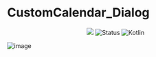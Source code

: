 # CustomCalendar_Dialog

<div align="center">
	
[![](https://jitpack.io/v/SultanAyubi360/CustomCalendar_Dialog.svg)](https://jitpack.io/#SultanAyubi360/CustomCalendar_Dialog/1.0)
![Status](https://img.shields.io/badge/Status-Active-brightgreen)  ![Kotlin](https://img.shields.io/badge/Kotlin-100%25-brightgreen)

</div>

![image](https://github.com/user-attachments/assets/13e8de9b-6ca1-4ca3-8eea-55b9272ab1f7)
